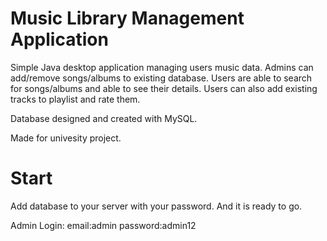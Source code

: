 # Music Library Management Application

Simple Java desktop application managing users music data. Admins can add/remove songs/albums to existing database. Users are able to search for songs/albums and able to see their details. Users can also add existing tracks to playlist and rate them.

Database designed and created with MySQL.

Made for univesity project. 

# Start

Add database to your server with your password. And it is ready to go.

Admin Login: 
email:admin
password:admin12

